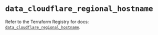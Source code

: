 # `data_cloudflare_regional_hostname`

Refer to the Terraform Registry for docs: [`data_cloudflare_regional_hostname`](https://registry.terraform.io/providers/cloudflare/cloudflare/5.6.0/docs/data-sources/regional_hostname).
